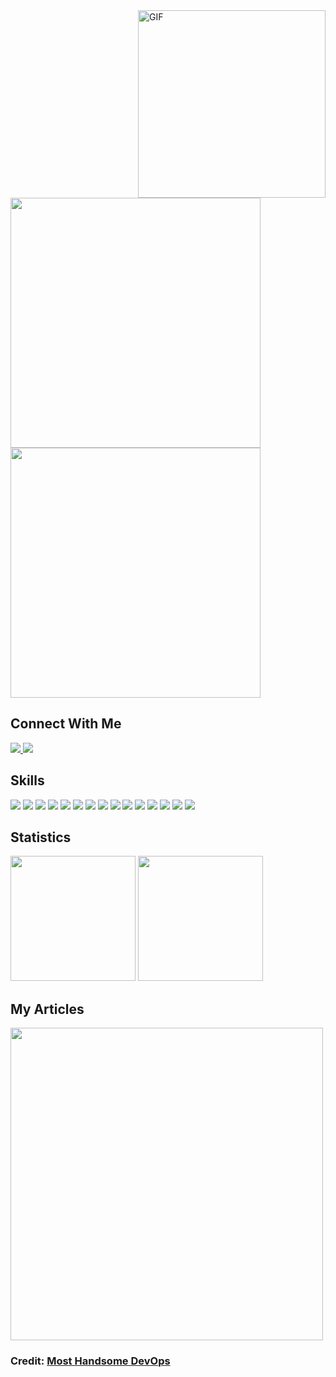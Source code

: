 

<img align="right" alt="GIF" src="https://media.giphy.com/media/836HiJc7pgzy8iNXCn/giphy.gif" width=300 />

<img src="https://img.shields.io/badge/-Samrid%20Pandit.-red?style=for-the-badge" width=400>

<img src="https://img.shields.io/badge/-I%20know%20that%20I%20don't%20know.-black?style=for-the-badge" width=400>

## Connect With Me

<a href="mailto:samrid.pandit@gmail.com">
  <img src="https://img.shields.io/badge/Gmail-D14836?style=for-the-badge&logo=gmail&logoColor=white">
</a> 
<a href="https://facebook.com/samrid.pandit12">
  <img src="https://img.shields.io/badge/Facebook-1877F2?style=for-the-badge&logo=facebook&logoColor=white">
</a> 



## Skills

![](https://img.shields.io/badge/Python-3776AB?style=for-the-badge&logo=python&logoColor=white)
![](https://img.shields.io/badge/HTML5-E34F26?style=for-the-badge&logo=html5&logoColor=white)
![](https://img.shields.io/badge/CSS3-1572B6?style=for-the-badge&logo=css3&logoColor=white)
![](https://img.shields.io/badge/JavaScript-F7DF1E?style=for-the-badge&logo=javascript&logoColor=black)
![](https://img.shields.io/badge/TypeScript-007ACC?style=for-the-badge&logo=typescript&logoColor=white)
![](https://img.shields.io/badge/PostgreSQL-316192?style=for-the-badge&logo=postgresql&logoColor=white)
![](https://img.shields.io/badge/GitHub_Actions-2088FF?style=for-the-badge&logo=github-actions&logoColor=white)
![](https://img.shields.io/badge/Arch_Linux-1793D1?style=for-the-badge&logo=arch-linux&logoColor=white)
![](https://img.shields.io/badge/VIM-%2311AB00.svg?&style=for-the-badge&logo=vim&logoColor=white)
![](https://img.shields.io/badge/Node.js-339933?style=for-the-badge&logo=nodedotjs&logoColor=white)
![](https://img.shields.io/badge/React-20232A?style=for-the-badge&logo=react&logoColor=61DAFB)
![](https://img.shields.io/badge/fastapi-109989?style=for-the-badge&logo=FASTAPI&logoColor=white)
![](https://img.shields.io/badge/Flask-000000?style=for-the-badge&logo=flask&logoColor=white)
![](https://img.shields.io/badge/Docker-2CA5E0?style=for-the-badge&logo=docker&logoColor=white)
![](https://img.shields.io/badge/Git-F05032?style=for-the-badge&logo=git&logoColor=white)

## Statistics

<img src="https://github-readme-stats.vercel.app/api?username=CaffeineDuck&theme=midnight-purple&count_private=true&show_icons=true" height=200>  
<img src="https://github-readme-stats.vercel.app/api/top-langs/?username=CaffeineDuck&langs_count=3&theme=midnight-purple&show_icons=true&hide=html,css,glsl" height=200>



## My Articles

<img src="https://img.shields.io/badge/Python-%20Creating%20and%20maintaining%20asynchronous%20python%20module.-brightgreen?style=for-the-badge" width="500">


### Credit: [Most Handsome DevOps](https://github.com/regmicmahesh/regmicmahesh)

